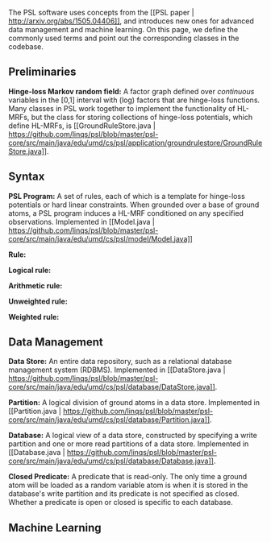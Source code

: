 The PSL software uses concepts from the [[PSL paper | http://arxiv.org/abs/1505.04406]], and introduces new ones for advanced data management and machine learning. On this page, we define the commonly used terms and point out the corresponding classes in the codebase.

## Preliminaries

**Hinge-loss Markov random field:** A factor graph defined over _continuous_ variables in the [0,1] interval with (log) factors that are hinge-loss functions. Many classes in PSL work together to implement the functionality of HL-MRFs, but the class for storing collections of hinge-loss potentials, which define HL-MRFs, is [[GroundRuleStore.java | https://github.com/linqs/psl/blob/master/psl-core/src/main/java/edu/umd/cs/psl/application/groundrulestore/GroundRuleStore.java]].

## Syntax

**PSL Program:** A set of rules, each of which is a template for hinge-loss potentials or hard linear constraints. When grounded over a base of ground atoms, a PSL program induces a HL-MRF conditioned on any specified observations. Implemented in [[Model.java | https://github.com/linqs/psl/blob/master/psl-core/src/main/java/edu/umd/cs/psl/model/Model.java]]

**Rule:**

**Logical rule:**

**Arithmetic rule:**

**Unweighted rule:**

**Weighted rule:**

## Data Management

**Data Store:** An entire data repository, such as a relational database management system (RDBMS). Implemented in [[DataStore.java | https://github.com/linqs/psl/blob/master/psl-core/src/main/java/edu/umd/cs/psl/database/DataStore.java]].

**Partition:** A logical division of ground atoms in a data store. Implemented in [[Partition.java | https://github.com/linqs/psl/blob/master/psl-core/src/main/java/edu/umd/cs/psl/database/Partition.java]].

**Database:** A logical view of a data store, constructed by specifying a write partition and one or more read partitions of a data store. Implemented in [[Database.java | https://github.com/linqs/psl/blob/master/psl-core/src/main/java/edu/umd/cs/psl/database/Database.java]].

**Closed Predicate:** A predicate that is read-only. The only time a ground atom will be loaded as a random variable atom is when it is stored in the database's write partition and its predicate is not specified as closed. Whether a predicate is open or closed is specific to each database.

## Machine Learning